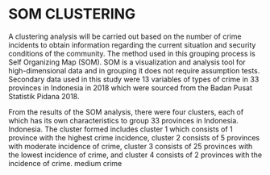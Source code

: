 # SOM CLUSTERING
A clustering analysis will be carried out based on the number of crime incidents to obtain information regarding the current situation and security conditions of the community. The method used in this grouping process is Self Organizing Map (SOM). SOM is a visualization and analysis tool for high-dimensional data and in grouping it does not require assumption tests. Secondary data used in this study were 13 variables of types of crime in 33 provinces in Indonesia in 2018 which were sourced from the Badan Pusat Statistik Pidana 2018. 

From the results of the SOM analysis, there were four clusters, each of which has its own characteristics to group 33 provinces in Indonesia. Indonesia. The cluster formed includes cluster 1 which consists of 1 province with the highest crime incidence, cluster 2 consists of 5 provinces with moderate incidence of crime, cluster 3 consists of 25 provinces with the lowest incidence of crime, and cluster 4 consists of 2 provinces with the incidence of crime. medium crime
